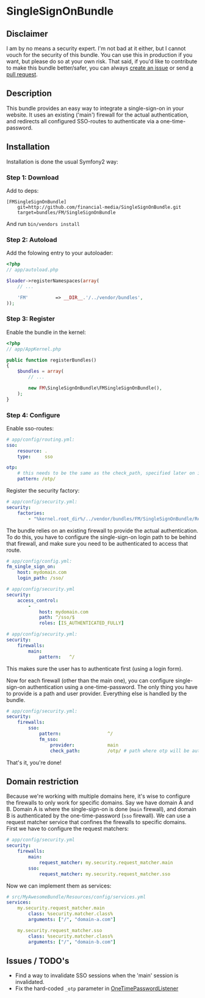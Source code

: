 SingleSignOnBundle
==================

Disclaimer
--------
I am by no means a security expert. I'm not bad at it either, but I cannot vouch for the security of this bundle. 
You can use this in production if you want, but please do so at your own risk. 
That said, if you'd like to contribute to make this bundle better/safer, you can always [create an issue](https://github.com/financial-media/SingleSignOnBundle/issues) or send [a pull request](https://github.com/financial-media/SingleSignOnBundle/pulls).

Description
-----------
This bundle provides an easy way to integrate a single-sign-on in your website. It uses an existing ('main') firewall for the actual authentication,
and redirects all configured SSO-routes to authenticate via a one-time-password.


Installation
------------
Installation is done the usual Symfony2 way:

### Step 1: Download

Add to deps:

```
[FMSingleSignOnBundle]
    git=http://github.com/financial-media/SingleSignOnBundle.git
    target=bundles/FM/SingleSignOnBundle
```

And run `bin/vendors install`


### Step 2: Autoload

Add the folowing entry to your autoloader:

``` php
<?php
// app/autoload.php

$loader->registerNamespaces(array(
    // ...

    'FM'          => __DIR__.'/../vendor/bundles',
));
```

### Step 3: Register

Enable the bundle in the kernel:

``` php
<?php
// app/AppKernel.php

public function registerBundles()
{
    $bundles = array(
        // ...

        new FM\SingleSignOnBundle\FMSingleSignOnBundle(),
    );
}
```


### Step 4: Configure

Enable sso-routes:

``` yaml
# app/config/routing.yml:
sso:
    resource: .
    type:     sso

otp:
    # this needs to be the same as the check_path, specified later on in security.yml
    pattern: /otp/
```

Register the security factory:

``` yaml
# app/config/security.yml:
security:
    factories:
        - "%kernel.root_dir%/../vendor/bundles/FM/SingleSignOnBundle/Resources/config/services.xml"
```

The bundle relies on an existing firewall to provide the actual authentication.
To do this, you have to configure the single-sign-on login path to be behind that firewall,
and make sure you need to be authenticated to access that route.

``` yaml
# app/config/config.yml:
fm_single_sign_on:
    host: mydomain.com
    login_path: /sso/

```

``` yaml
# app/config/security.yml
security:
    access_control:
        -
            host: mydomain.com
            path: ^/sso/$
            roles: [IS_AUTHENTICATED_FULLY]
```

``` yaml
# app/config/security.yml:
security:
    firewalls:
        main:
            pattern:   ^/
```

This makes sure the user has to authenticate first (using a login form).

Now for each firewall (other than the main one), you can configure single-sign-on authentication using a one-time-password.
The only thing you have to provide is a path and user provider. Everything else is handled by the bundle.

``` yaml
# app/config/security.yml:
security:
    firewalls:
        sso:
            pattern:                 ^/
            fm_sso:
                provider:            main
                check_path:          /otp/ # path where otp will be authenticated
```

That's it, you're done!


Domain restriction
------------------
Because we're working with multiple domains here, it's wise to configure the firewalls to only work for specific domains.
Say we have domain A and B. Domain A is where the single-sign-on is done (`main` firewall), and domain B is authenticated by the one-time-password (`sso` firewall).
We can use a request matcher service that confines the firewalls to specific domains. First we have to configure the request matchers:

``` yaml
# app/config/security.yml
security:
    firewalls:
        main:
            request_matcher: my.security.request_matcher.main
        sso:
            request_matcher: my.security.request_matcher.sso
```

Now we can implement them as services:

``` yaml
# src/MyAwesomeBundle/Resources/config/services.yml
services:
    my.security.request_matcher.main
        class: %security.matcher.class%
        arguments: ["/", "domain-a.com"]

    my.security.request_matcher.sso
        class: %security.matcher.class%
        arguments: ["/", "domain-b.com"]
```


Issues / TODO's
---------------

* Find a way to invalidate SSO sessions when the 'main' session is invalidated.
* Fix the hard-coded `_otp` parameter in [OneTimePasswordListener](https://github.com/financial-media/SingleSignOnBundle/blob/master/Firewall/OneTimePasswordListener.php#L17)